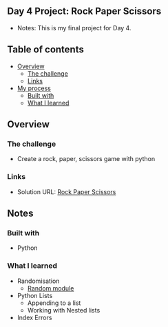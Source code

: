 ## Day 4 Project: Rock Paper Scissors

- Notes: This is my final project for Day 4.

## Table of contents

- [Overview](#overview)
  - [The challenge](#the-challenge)
  - [Links](#links)
- [My process](#my-process)
  - [Built with](#built-with)
  - [What I learned](#what-i-learned)

## Overview

### The challenge

- Create a rock, paper, scissors game with python

### Links

- Solution URL: [Rock Paper Scissors](https://github.com/Mikerniker/100_Days_of_Python/tree/main/Day4)

## Notes


### Built with

- Python

### What I learned
- Randomisation
  - [Random module](https://www.askpython.com/python-modules/python-random-module-generate-random-numbers-sequences)
- Python Lists
  - Appending to a list
  - Working with Nested lists
- Index Errors
